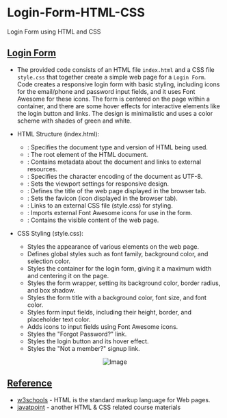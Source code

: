 # Login-Form-HTML-CSS
Login Form using HTML and CSS

## [Login Form](https://github.com/af4092/Login-Form-HTML-CSS/tree/main/LoginForm)

- The provided code consists of an HTML file `index.html` and a CSS file `style.css` that together create a simple web page for a `Login Form`. Code creates a responsive login form with basic styling, including icons for the email/phone and password input fields, and it uses Font Awesome for these icons. The form is centered on the page within a container, and there are some hover effects for interactive elements like the login button and links. The design is minimalistic and uses a color scheme with shades of green and white.

- HTML Structure (index.html):

  - <!DOCTYPE html>: Specifies the document type and version of HTML being used.
  - <html lang="en" dir="ltr">: The root element of the HTML document.
  - <head>: Contains metadata about the document and links to external resources.
  - <meta charset="utf-8">: Specifies the character encoding of the document as UTF-8.
  - <meta name="viewport" content="width=device-width, initial-scale=1.0">: Sets the viewport settings for responsive design.
  - <title>Login Form</title>: Defines the title of the web page displayed in the browser tab.
  - <link rel="icon" type="image/x-icon" href="img/LoginForm.png">: Sets the favicon (icon displayed in the browser tab).
  - <link rel="stylesheet" href="css/style.css">: Links to an external CSS file (style.css) for styling.
  - <link rel="stylesheet" href="https://cdnjs.cloudflare.com/ajax/libs/font-awesome/5.15.2/css/all.min.css"/>: Imports external Font Awesome icons for use in the form.
  - <body>: Contains the visible content of the web page.
  
- CSS Styling (style.css):

  - Styles the appearance of various elements on the web page.
  - Defines global styles such as font family, background color, and selection color.
  - Styles the container for the login form, giving it a maximum width and centering it on the page.
  - Styles the form wrapper, setting its background color, border radius, and box shadow.
  - Styles the form title with a background color, font size, and font color.
  - Styles form input fields, including their height, border, and placeholder text color.
  - Adds icons to input fields using Font Awesome icons.
  - Styles the "Forgot Password?" link.
  - Styles the login button and its hover effect.
  - Styles the "Not a member?" signup link.

<p align="center">
  <img src="https://github.com/af4092/Login-Form-HTML-CSS/assets/24220136/d15626fe-f21e-426d-8077-7135ddf447d1" alt="Image">
</p>

## [Reference]()

- [w3schools](https://www.w3schools.com/html/default.asp) - HTML is the standard markup language for Web pages.
- [javatpoint](https://www.javatpoint.com/html-tutorial) - another HTML & CSS related course materials
